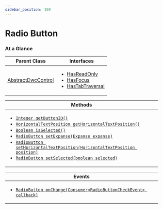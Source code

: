 ```yaml
---
sidebar_position: 100
---
```


# Radio Button

### At a Glance

|Parent Class| Interfaces |
|------------|------------|
|[AbstractDwcControl](#)| <ul><li>[HasReadOnly](#)</li><li>[HasFocus](#)</li><li>[HasTabTraversal](#)</li></ul>|

| Methods |
|------------|
| <ul><li>[`Integer getButtonID()`](#)</li><li>[`HorizontalTextPosition getHorizontalTextPosition()`](#)</li><li>[`Boolean isSelected()`](#)</li><li>[`RadioButton setExpanse(Expanse expanse)`](#)</li><li>[`RadioButton setHorizontalTextPosition(HorizontalTextPosition position)`](#)</li><li>[`RadioButton setSelected(boolean selected)`](#)</li></ul>|


| Events |
|------------|
| <ul><li>[`RadioButton onChange(Consumer<RadioButtonCheckEvent> callback)`](#)</li></ul> |



